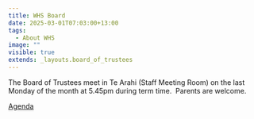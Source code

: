 ```yaml
---
title: WHS Board
date: 2025-03-01T07:03:00+13:00
tags:
  - About WHS
image: ""
visible: true
extends: _layouts.board_of_trustees
---
```

The Board of Trustees meet in Te Arahi (Staff Meeting Room) on the last Monday of the month at 5.45pm during term time.  Parents are welcome.

[Agenda](https://res.cloudinary.com/whanganuihigh/image/upload/v1591138911/BoT/Website_Agenda.pdf)
